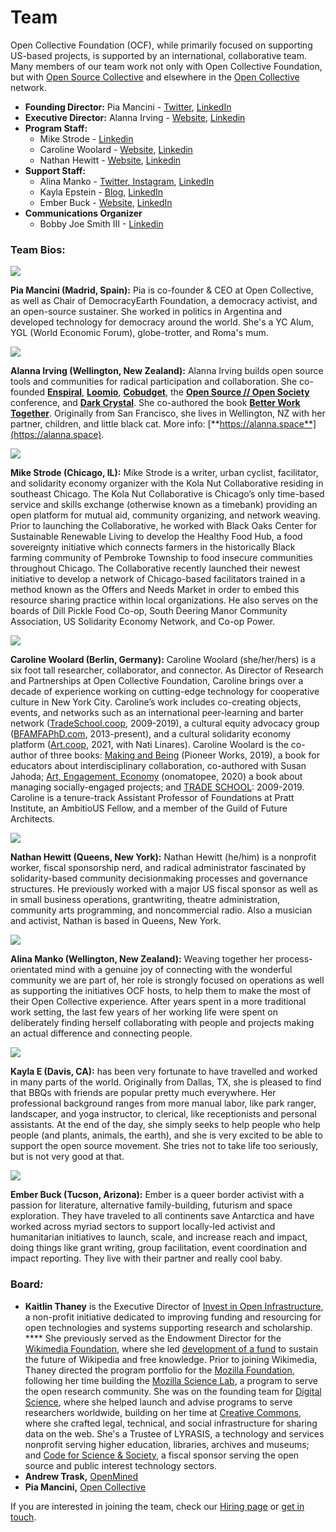 # Team

Open Collective Foundation (OCF), while primarily focused on supporting US-based projects, is supported by an international, collaborative team. Many members of our team work not only with Open Collective Foundation, but with [Open Source Collective](https://www.oscollective.org) and elsewhere in the [Open Collective](https://www.opencollective.com) network.

* **Founding Director:** Pia Mancini - [Twitter](https://twitter.com/piamancini), [LinkedIn](https://www.linkedin.com/in/piamancini/)
* **Executive Director:** Alanna Irving - [Website](http://alanna.space), [Linkedin](https://www.linkedin.com/in/alannairving83/)
* **Program Staff:**
  * Mike Strode - [Linkedin](https://www.linkedin.com/in/mjstrode/)
  * Caroline Woolard - [Website](https://carolinewoolard.com/past), [Linkedin](https://www.linkedin.com/in/carolinewoolard/)
  * Nathan Hewitt - [Website](https://natehn.com), [Linkedin](https://www.linkedin.com/in/nthnh/)
* **Support Staff:**&#x20;
  * Alina Manko - [Twitter](https://twitter.com/c\_observations)[, Instagram](https://www.instagram.com/curious\_observations/), [LinkedIn](https://www.linkedin.com/in/alinamanko/)
  * Kayla Epstein - [Blog](https://blog.opencollective.com/author/kayla/), [LinkedIn](https://www.linkedin.com/in/kaylarepstein/)
  * Ember Buck - [Website](https://ewhitneybuck.wordpress.com), [LinkedIn](https://www.linkedin.com/in/emberbuck/)
* **Communications Organizer**
  * Bobby Joe Smith III - [Linkedin](https://www.linkedin.com/in/bobby-joe-smith-iii-32165b2a/)

### **Team Bios:**

![](../.gitbook/assets/pia.jpeg)

**Pia Mancini (Madrid, Spain):** Pia is co-founder & CEO at Open Collective, as well as Chair of DemocracyEarth Foundation, a democracy activist, and an open-source sustainer. She worked in politics in Argentina and developed technology for democracy around the world. She's a YC Alum, YGL (World Economic Forum), globe-trotter, and Roma's mum.

![](../.gitbook/assets/alanna-backdeck.jpg)

**Alanna Irving (Wellington, New Zealand):** Alanna Irving builds open source tools and communities for radical participation and collaboration. She co-founded [**Enspiral**](http://enspiral.com), [**Loomio**](http://loomio.org), [**Cobudget**](http://cobudget.co), the [**Open Source // Open Society**](http://opensourceopensociety.com) conference, and [**Dark Crystal**](http://darkcrystal.pw). She co-authored the book [**Better Work Together**](http://betterworktogether.co). Originally from San Francisco, she lives in Wellington, NZ with her partner, children, and little black cat. More info: [**https://alanna.space**](https://alanna.space).

![](../.gitbook/assets/07a51998-708f-4e8e-92b8-18fe7d0595e5.jpeg)

**Mike Strode (Chicago, IL):** Mike Strode is a writer, urban cyclist, facilitator, and solidarity economy organizer with the Kola Nut Collaborative residing in southeast Chicago. The Kola Nut Collaborative is Chicago’s only time-based service and skills exchange (otherwise known as a timebank) providing an open platform for mutual aid, community organizing, and network weaving. Prior to launching the Collaborative, he worked with Black Oaks Center for Sustainable Renewable Living to develop the Healthy Food Hub, a food sovereignty initiative which connects farmers in the historically Black farming community of Pembroke Township to food insecure communities throughout Chicago. The Collaborative recently launched their newest initiative to develop a network of Chicago-based facilitators trained in a method known as the Offers and Needs Market in order to embed this resource sharing practice within local organizations. He also serves on the boards of Dill Pickle Food Co-op, South Deering Manor Community Association, US Solidarity Economy Network, and Co-op Power.

![](../.gitbook/assets/image.png)

**Caroline Woolard (Berlin, Germany):** Caroline Woolard (she/her/hers) is a six foot tall researcher, collaborator, and connector. As Director of Research and Partnerships at Open Collective Foundation, Caroline brings over a decade of experience working on cutting-edge technology for cooperative culture in New York City. Caroline’s work includes co-creating objects, events, and networks such as an international peer-learning and barter network ([TradeSchool.coop](https://tradeschool.coop), 2009-2019), a cultural equity advocacy group ([BFAMFAPhD.com](http://bfamfaphd.com), 2013-present), and a cultural solidarity economy platform ([Art.coop](https://art.coop), 2021, with Nati Linares). Caroline Woolard is the co-author of three books: [Making and Being](https://makingandbeing.com) (Pioneer Works, 2019), a book for educators about interdisciplinary collaboration, co-authored with Susan Jahoda; [Art, Engagement, Economy](https://www.onomatopee.net/exhibition/caroline-woolard/#publication\_13011) (onomatopee, 2020) a book about managing socially-engaged projects; and [TRADE SCHOOL](https://tradeschool.coop): 2009-2019. Caroline is a tenure-track Assistant Professor of Foundations at Pratt Institute, an AmbitioUS Fellow, and a member of the Guild of Future Architects.

![](../.gitbook/assets/forest-profile.jpg)

**Nathan Hewitt (Queens, New York):** Nathan Hewitt (he/him) is a nonprofit worker, fiscal sponsorship nerd, and radical administrator fascinated by solidarity-based community decisionmaking processes and governance structures. He previously worked with a major US fiscal sponsor as well as in small business operations, grantwriting, theatre administration, community arts programming, and noncommercial radio. Also a musician and activist, Nathan is based in Queens, New York.

![](../.gitbook/assets/img\_3108\_2.jpg)

**Alina Manko (Wellington, New Zealand):** Weaving together her process-orientated mind with a genuine joy of connecting with the wonderful community we are part of, her role is strongly focused on operations as well as supporting the initiatives OCF hosts, to help them to make the most of their Open Collective experience. After years spent in a more traditional work setting, the last few years of her working life were spent on deliberately finding herself collaborating with people and projects making an actual difference and connecting people.

![](../.gitbook/assets/greenkayla.jpg)

**Kayla E (Davis, CA):** has been very fortunate to have travelled and worked in many parts of the world.  Originally from Dallas, TX, she is pleased to find that BBQs with friends are popular pretty much everywhere.  Her professional background ranges from more manual labor, like park ranger, landscaper, and yoga instructor, to clerical, like receptionists and personal assistants. At the end of the day, she simply seeks to help people who help people (and plants, animals, the earth), and she is very excited to be able to support the open source movement. She tries not to take life too seriously, but is not very good at that.

![](../.gitbook/assets/rock-headshot.jpeg)

**Ember Buck (Tucson, Arizona):** Ember is a queer border activist with a passion for literature, alternative family-building, futurism and space exploration. They have traveled to all continents save Antarctica and have worked across myriad sectors to support locally-led activist and humanitarian initiatives to launch, scale, and increase reach and impact, doing things like grant writing, group facilitation, event coordination and impact reporting. They live with their partner and really cool baby.

### **Board**_**:**_

* **Kaitlin Thaney** is the Executive Director of [Invest in Open Infrastructure](https://investinopen.org), a non-profit initiative dedicated to improving funding and resourcing for open technologies and systems supporting research and scholarship. **** She previously served as the Endowment Director for the [Wikimedia Foundation](https://wikimediafoundation.org), where she led [development of a fund](https://wikimediaendowment.org) to sustain the future of Wikipedia and free knowledge. Prior to joining Wikimedia, Thaney directed the program portfolio for the [Mozilla Foundation](https://foundation.mozilla.org/en/), following her time building the [Mozilla Science Lab](https://science.mozilla.org), a program to serve the open research community. She was on the founding team for [Digital Science](https://www.digital-science.com), where she helped launch and advise programs to serve researchers worldwide, building on her time at [Creative Commons](https://creativecommons.org/about/program-areas/open-science/), where she crafted legal, technical, and social infrastructure for sharing data on the web. She's a Trustee of LYRASIS, a technology and services nonprofit serving higher education, libraries, archives and museums; and [Code for Science & Society](https://codeforscience.org), a fiscal sponsor serving the open source and public interest technology sectors.
* **Andrew Trask,** [OpenMined](https://www.openmined.org)
* **Pia Mancini,** [Open Collective](https://www.opencollective.com)

If you are interested in joining the team, check our [Hiring page](https://opencollective.com/hiring) or [get in touch](mailto:support@opencollective.com).
